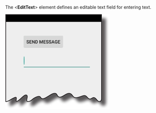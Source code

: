 The <**EditText**> element defines an editable text field for entering text.

![](.guides/img/5message.png)